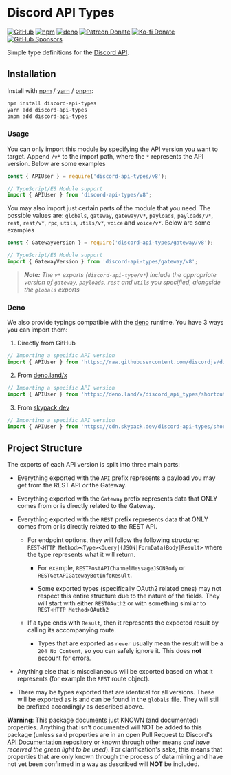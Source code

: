# Discord API Types

[![GitHub](https://img.shields.io/github/license/discordjs/discord-api-types)](https://github.com/discordjs/discord-api-types/blob/main/LICENSE.md)
[![npm](https://img.shields.io/npm/v/discord-api-types?color=crimson&logo=npm)](https://www.npmjs.com/package/discord-api-types)
[![deno](https://img.shields.io/npm/v/discord-api-types?color=blue&label=deno&logo=deno)](https://deno.land/x/discord_api_types)
[![Patreon Donate](https://img.shields.io/badge/patreon-donate-brightgreen.svg?label=Donate%20with%20Patreon&logo=patreon&colorB=F96854&link=https://www.patreon.com/vladfrangu)](https://www.patreon.com/vladfrangu)
[![Ko-fi Donate](https://img.shields.io/badge/kofi-donate-brightgreen.svg?label=Donate%20with%20Ko-fi&logo=ko-fi&colorB=F16061&link=https://ko-fi.com/wolfgalvlad&logoColor=FFFFFF)](https://ko-fi.com/wolfgalvlad)
[![GitHub Sponsors](https://img.shields.io/badge/patreon-donate-brightgreen.svg?label=Sponsor%20through%20GitHub&logo=github&colorB=F96854&link=https://github.com/sponsors/vladfrangu)](https://github.com/sponsors/vladfrangu)

Simple type definitions for the [Discord API](https://discord.com/developers/docs/intro).

## Installation

Install with [npm](https://www.npmjs.com/) / [yarn](https://yarnpkg.com) / [pnpm](https://pnpm.js.org/):

```sh
npm install discord-api-types
yarn add discord-api-types
pnpm add discord-api-types
```

### Usage

You can only import this module by specifying the API version you want to target. Append `/v*` to the import path, where the `*` represents the API version. Below are some examples

```js
const { APIUser } = require('discord-api-types/v8');
```

```ts
// TypeScript/ES Module support
import { APIUser } from 'discord-api-types/v8';
```

You may also import just certain parts of the module that you need. The possible values are: `globals`, `gateway`, `gateway/v*`, `payloads`, `payloads/v*`, `rest`, `rest/v*`, `rpc`, `utils`, `utils/v*`, `voice` and `voice/v*`.
Below are some examples

```js
const { GatewayVersion } = require('discord-api-types/gateway/v8');
```

```ts
// TypeScript/ES Module support
import { GatewayVersion } from 'discord-api-types/gateway/v8';
```

> _**Note:** The `v*` exports (`discord-api-type/v*`) include the appropriate version of `gateway`, `payloads`, `rest` and `utils` you specified, alongside the `globals` exports_

### Deno

We also provide typings compatible with the [deno](https://deno.land/) runtime. You have 3 ways you can import them:

1. Directly from GitHub

```ts
// Importing a specific API version
import { APIUser } from 'https://raw.githubusercontent.com/discordjs/discord-api-types/main/deno/shortcuts/v8/mod.ts';
```

2. From [deno.land/x](https://deno.land/x)

```ts
// Importing a specific API version
import { APIUser } from 'https://deno.land/x/discord_api_types/shortcuts/v8.ts';
```

3. From [skypack.dev](https://www.skypack.dev/)

```ts
// Importing a specific API version
import { APIUser } from 'https://cdn.skypack.dev/discord-api-types/shortcuts/v8?dts';
```

## Project Structure

The exports of each API version is split into three main parts:

- Everything exported with the `API` prefix represents a payload you may get from the REST API _or_ the Gateway.

- Everything exported with the `Gateway` prefix represents data that ONLY comes from or is directly related to the Gateway.

- Everything exported with the `REST` prefix represents data that ONLY comes from or is directly related to the REST API.

  - For endpoint options, they will follow the following structure: `REST<HTTP Method><Type><Query|(JSON|FormData)Body|Result>` where the type represents what it will return.

    - For example, `RESTPostAPIChannelMessageJSONBody` or `RESTGetAPIGatewayBotInfoResult`.

    - Some exported types (specifically OAuth2 related ones) may not respect this entire structure due to the nature of the fields. They will start with either `RESTOAuth2` or with something similar to `REST<HTTP Method>OAuth2`

  - If a type ends with `Result`, then it represents the expected result by calling its accompanying route.

    - Types that are exported as `never` usually mean the result will be a `204 No Content`, so you can safely ignore it. This does **not** account for errors.

- Anything else that is miscellaneous will be exported based on what it represents (for example the `REST` route object).

- There may be types exported that are identical for all versions. These will be exported as is and can be found in the `globals` file. They will still be prefixed accordingly as described above.

**Warning**: This package documents just KNOWN (and documented) properties. Anything that isn't documented will NOT be added to this package (unless said properties are in an open Pull Request to Discord's [API Documentation repository](https://github.com/discord/discord-api-docs) or known through other means _and have received the green light to be used_). For clarification's sake, this means that properties that are only known through the process of data mining and have not yet been confirmed in a way as described will **NOT** be included.
